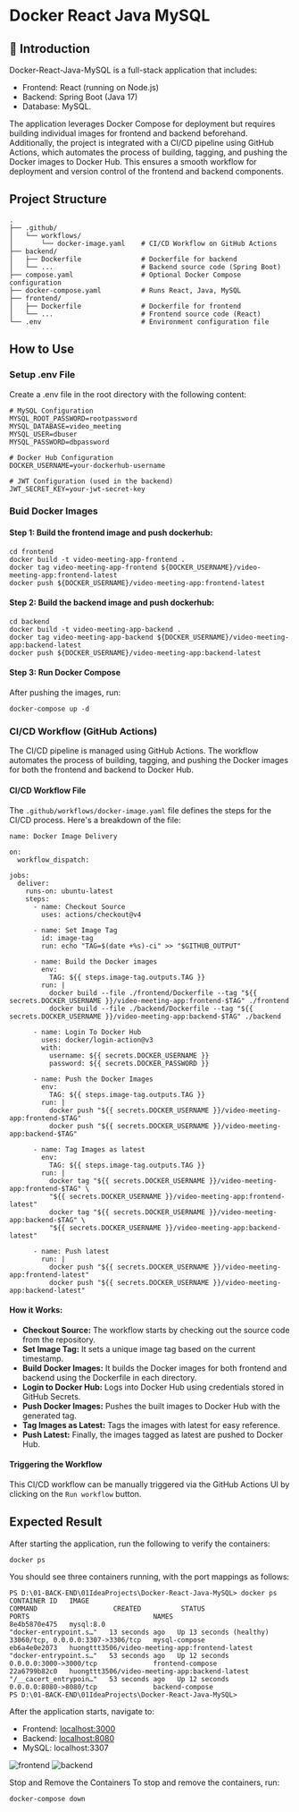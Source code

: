 # Docker React Java MySQL
## 📖 Introduction
Docker-React-Java-MySQL is a full-stack application that includes:

- Frontend: React (running on Node.js)
- Backend: Spring Boot (Java 17)
- Database: MySQL.
  
The application leverages Docker Compose for deployment but requires building individual images for frontend and backend beforehand. Additionally, the project is integrated with a CI/CD pipeline using GitHub Actions, which automates the process of building, tagging, and pushing the Docker images to Docker Hub. This ensures a smooth workflow for deployment and version control of the frontend and backend components.
## Project Structure
```
.
├── .github/
│   └── workflows/
│       └── docker-image.yaml    # CI/CD Workflow on GitHub Actions
├── backend/
│   ├── Dockerfile               # Dockerfile for backend
│   └── ...                      # Backend source code (Spring Boot)
├── compose.yaml                 # Optional Docker Compose configuration
├── docker-compose.yaml          # Runs React, Java, MySQL
├── frontend/
│   ├── Dockerfile               # Dockerfile for frontend
│   └── ...                      # Frontend source code (React)
└── .env                         # Environment configuration file
```
## How to Use
### Setup .env File
Create a .env file in the root directory with the following content:
```
# MySQL Configuration
MYSQL_ROOT_PASSWORD=rootpassword
MYSQL_DATABASE=video_meeting
MYSQL_USER=dbuser
MYSQL_PASSWORD=dbpassword

# Docker Hub Configuration
DOCKER_USERNAME=your-dockerhub-username

# JWT Configuration (used in the backend)
JWT_SECRET_KEY=your-jwt-secret-key
```
### Buid Docker Images
#### Step 1: Build the frontend image and push dockerhub:
```
cd frontend
docker build -t video-meeting-app-frontend .  
docker tag video-meeting-app-frontend ${DOCKER_USERNAME}/video-meeting-app:frontend-latest  
docker push ${DOCKER_USERNAME}/video-meeting-app:frontend-latest  
```
#### Step 2: Build the backend image and push dockerhub:
````
cd backend
docker build -t video-meeting-app-backend .  
docker tag video-meeting-app-backend ${DOCKER_USERNAME}/video-meeting-app:backend-latest  
docker push ${DOCKER_USERNAME}/video-meeting-app:backend-latest   
````
#### Step 3: Run Docker Compose
After pushing the images, run:

```
docker-compose up -d
```
### CI/CD Workflow (GitHub Actions)
The CI/CD pipeline is managed using GitHub Actions. The workflow automates the process of building, tagging, and pushing the Docker images for both the frontend and backend to Docker Hub.

#### CI/CD Workflow File
The `.github/workflows/docker-image.yaml` file defines the steps for the CI/CD process. Here's a breakdown of the file:
```
name: Docker Image Delivery

on:
  workflow_dispatch:

jobs:
  deliver:
    runs-on: ubuntu-latest
    steps:
      - name: Checkout Source
        uses: actions/checkout@v4

      - name: Set Image Tag
        id: image-tag
        run: echo "TAG=$(date +%s)-ci" >> "$GITHUB_OUTPUT"

      - name: Build the Docker images
        env:
          TAG: ${{ steps.image-tag.outputs.TAG }}
        run: |
          docker build --file ./frontend/Dockerfile --tag "${{ secrets.DOCKER_USERNAME }}/video-meeting-app:frontend-$TAG" ./frontend
          docker build --file ./backend/Dockerfile --tag "${{ secrets.DOCKER_USERNAME }}/video-meeting-app:backend-$TAG" ./backend

      - name: Login To Docker Hub
        uses: docker/login-action@v3
        with:
          username: ${{ secrets.DOCKER_USERNAME }}
          password: ${{ secrets.DOCKER_PASSWORD }}

      - name: Push the Docker Images
        env:
          TAG: ${{ steps.image-tag.outputs.TAG }}
        run: |
          docker push "${{ secrets.DOCKER_USERNAME }}/video-meeting-app:frontend-$TAG"
          docker push "${{ secrets.DOCKER_USERNAME }}/video-meeting-app:backend-$TAG"

      - name: Tag Images as latest
        env:
          TAG: ${{ steps.image-tag.outputs.TAG }}
        run: |
          docker tag "${{ secrets.DOCKER_USERNAME }}/video-meeting-app:frontend-$TAG" \
          "${{ secrets.DOCKER_USERNAME }}/video-meeting-app:frontend-latest"
          docker tag "${{ secrets.DOCKER_USERNAME }}/video-meeting-app:backend-$TAG" \
          "${{ secrets.DOCKER_USERNAME }}/video-meeting-app:backend-latest"

      - name: Push latest
        run: |
          docker push "${{ secrets.DOCKER_USERNAME }}/video-meeting-app:frontend-latest"
          docker push "${{ secrets.DOCKER_USERNAME }}/video-meeting-app:backend-latest"
```
#### How it Works:
- **Checkout Source:** The workflow starts by checking out the source code from the repository.
- **Set Image Tag:** It sets a unique image tag based on the current timestamp.
- **Build Docker Images:** It builds the Docker images for both frontend and backend using the Dockerfile in each directory.
- **Login to Docker Hub:** Logs into Docker Hub using credentials stored in GitHub Secrets.
- **Push Docker Images:** Pushes the built images to Docker Hub with the generated tag.
- **Tag Images as Latest:** Tags the images with latest for easy reference.
- **Push Latest:** Finally, the images tagged as latest are pushed to Docker Hub.
#### Triggering the Workflow
This CI/CD workflow can be manually triggered via the GitHub Actions UI by clicking on the `Run workflow` button.

## Expected Result
After starting the application, run the following to verify the containers:

```
docker ps
```
You should see three containers running, with the port mappings as follows:
```
PS D:\01-BACK-END\01IdeaProjects\Docker-React-Java-MySQL> docker ps
CONTAINER ID   IMAGE                                            COMMAND                   CREATED          STATUS                    PORTS                               NAMES
8e4b5870e475   mysql:8.0                                        "docker-entrypoint.s…"   13 seconds ago   Up 13 seconds (healthy)   33060/tcp, 0.0.0.0:3307->3306/tcp   mysql-compose
eb6a4e0e2073   huongttt3506/video-meeting-app:frontend-latest   "docker-entrypoint.s…"   53 seconds ago   Up 12 seconds             0.0.0.0:3000->3000/tcp              frontend-compose
22a6799b82c0   huongttt3506/video-meeting-app:backend-latest    "/__cacert_entrypoin…"   53 seconds ago   Up 12 seconds             0.0.0.0:8080->8080/tcp              backend-compose
PS D:\01-BACK-END\01IdeaProjects\Docker-React-Java-MySQL>
```
After the application starts, navigate to:
- Frontend: [localhost:3000](http://localhost:3000)
- Backend: [localhost:8080](http://localhost:8080)
- MySQL: localhost:3307

![frontend](./docs/frontend.png)
![backend](./docs/backend.png)

Stop and Remove the Containers
To stop and remove the containers, run:

```docker-compose down```


